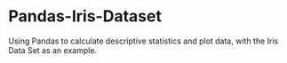 # Pandas-Iris-Dataset
Using Pandas to calculate descriptive statistics and plot data, with the Iris Data Set as an example.
